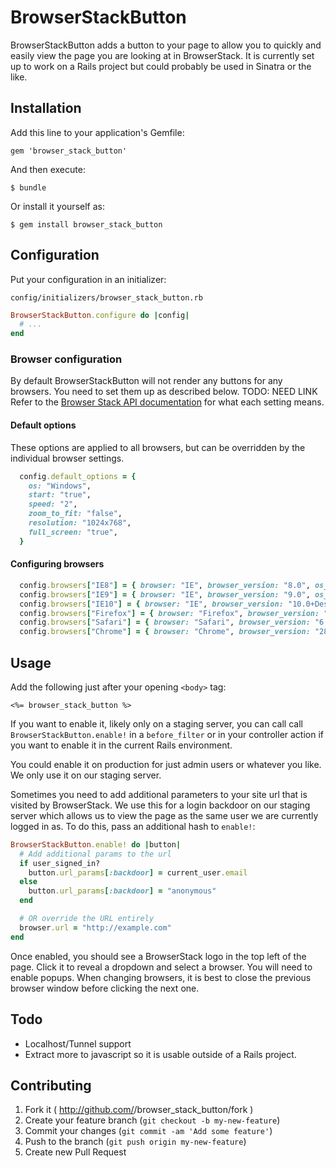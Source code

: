 # BrowserStackButton

BrowserStackButton adds a button to your page to allow you to quickly and
easily view the page you are looking at in BrowserStack. It is currently set up
to work on a Rails project but could probably be used in Sinatra or the like.

## Installation

Add this line to your application's Gemfile:

    gem 'browser_stack_button'

And then execute:

    $ bundle

Or install it yourself as:

    $ gem install browser_stack_button

## Configuration

Put your configuration in an initializer:

`config/initializers/browser_stack_button.rb`

```ruby
BrowserStackButton.configure do |config|
  # ...
end
```

### Browser configuration

By default BrowserStackButton will not render any buttons for any browsers.
You need to set them up as described below.
TODO: NEED LINK
Refer to the [Browser Stack API documentation]() for what each setting means.

#### Default options

These options are applied to all browsers, but can be overridden by the
individual browser settings.

```ruby
  config.default_options = {
    os: "Windows",
    start: "true",
    speed: "2",
    zoom_to_fit: "false",
    resolution: "1024x768",
    full_screen: "true",
  }
```

#### Configuring browsers

```ruby
  config.browsers["IE8"] = { browser: "IE", browser_version: "8.0", os_version: "7" }
  config.browsers["IE9"] = { browser: "IE", browser_version: "9.0", os_version: "7" }
  config.browsers["IE10"] = { browser: "IE", browser_version: "10.0+Desktop", os_version: "8" }
  config.browsers["Firefox"] = { browser: "Firefox", browser_version: "22.0", os_version: "7" }
  config.browsers["Safari"] = { browser: "Safari", browser_version: "6.0", os: "OS X", os_version: "Mountain Lion" }
  config.browsers["Chrome"] = { browser: "Chrome", browser_version: "28.0", os_version: "7" }
```

## Usage

Add the following just after your opening `<body>` tag:

```erb
<%= browser_stack_button %>
```

If you want to enable it, likely only on a staging server, you can call
call `BrowserStackButton.enable!` in a `before_filter` or in your controller
action if you want to enable it in the current Rails environment.

You could enable it on production for just admin users or whatever you like. We
only use it on our staging server.

Sometimes you need to add additional parameters to your site url that is
visited by BrowserStack. We use this for a login backdoor on our staging server
which allows us to view the page as the same user we are currently logged in
as. To do this, pass an additional hash to `enable!`:

```ruby
BrowserStackButton.enable! do |button|
  # Add additional params to the url
  if user_signed_in?
    button.url_params[:backdoor] = current_user.email
  else
    button.url_params[:backdoor] = "anonymous"
  end

  # OR override the URL entirely
  browser.url = "http://example.com"
end
```

Once enabled, you should see a BrowserStack logo in the top left of the page.
Click it to reveal a dropdown and select a browser. You will need to enable
popups. When changing browsers, it is best to close the previous browser window
before clicking the next one.

## Todo

* Localhost/Tunnel support
* Extract more to javascript so it is usable outside of a Rails project.

## Contributing

1. Fork it ( http://github.com/<my-github-username>/browser_stack_button/fork )
2. Create your feature branch (`git checkout -b my-new-feature`)
3. Commit your changes (`git commit -am 'Add some feature'`)
4. Push to the branch (`git push origin my-new-feature`)
5. Create new Pull Request
